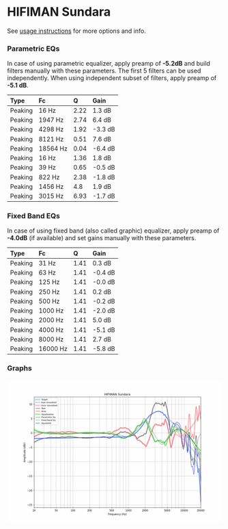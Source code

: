 # HIFIMAN Sundara
See [usage instructions](https://github.com/jaakkopasanen/AutoEq#usage) for more options and info.

### Parametric EQs
In case of using parametric equalizer, apply preamp of **-5.2dB** and build filters manually
with these parameters. The first 5 filters can be used independently.
When using independent subset of filters, apply preamp of **-5.1 dB**.

| Type    | Fc       |    Q | Gain    |
|:--------|:---------|:-----|:--------|
| Peaking | 16 Hz    | 2.22 | 1.3 dB  |
| Peaking | 1947 Hz  | 2.74 | 6.4 dB  |
| Peaking | 4298 Hz  | 1.92 | -3.3 dB |
| Peaking | 8121 Hz  | 0.51 | 7.6 dB  |
| Peaking | 18564 Hz | 0.04 | -6.4 dB |
| Peaking | 16 Hz    | 1.36 | 1.8 dB  |
| Peaking | 39 Hz    | 0.65 | -0.5 dB |
| Peaking | 822 Hz   | 2.38 | -1.8 dB |
| Peaking | 1456 Hz  | 4.8  | 1.9 dB  |
| Peaking | 3015 Hz  | 6.93 | -1.7 dB |

### Fixed Band EQs
In case of using fixed band (also called graphic) equalizer, apply preamp of **-4.0dB**
(if available) and set gains manually with these parameters.

| Type    | Fc       |    Q | Gain    |
|:--------|:---------|:-----|:--------|
| Peaking | 31 Hz    | 1.41 | 0.3 dB  |
| Peaking | 63 Hz    | 1.41 | -0.4 dB |
| Peaking | 125 Hz   | 1.41 | -0.0 dB |
| Peaking | 250 Hz   | 1.41 | 0.2 dB  |
| Peaking | 500 Hz   | 1.41 | -0.2 dB |
| Peaking | 1000 Hz  | 1.41 | -2.0 dB |
| Peaking | 2000 Hz  | 1.41 | 5.0 dB  |
| Peaking | 4000 Hz  | 1.41 | -5.1 dB |
| Peaking | 8000 Hz  | 1.41 | 2.7 dB  |
| Peaking | 16000 Hz | 1.41 | -5.8 dB |

### Graphs
![](./HIFIMAN%20Sundara.png)